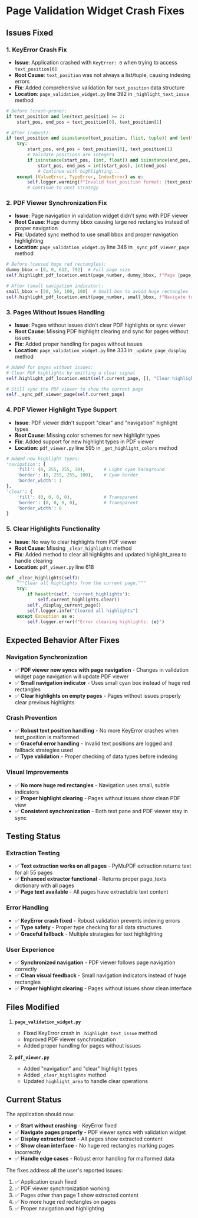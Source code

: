 # Page Validation Widget Crash Fixes

## Issues Fixed

### 1. **KeyError Crash Fix**
- **Issue**: Application crashed with `KeyError: 0` when trying to access `text_position[0]`
- **Root Cause**: `text_position` was not always a list/tuple, causing indexing errors
- **Fix**: Added comprehensive validation for `text_position` data structure
- **Location**: `page_validation_widget.py` line 392 in `_highlight_text_issue` method

```python
# Before (crash-prone):
if text_position and len(text_position) >= 2:
    start_pos, end_pos = text_position[0], text_position[1]

# After (robust):
if text_position and isinstance(text_position, (list, tuple)) and len(text_position) >= 2:
    try:
        start_pos, end_pos = text_position[0], text_position[1]
        # Validate positions are integers
        if isinstance(start_pos, (int, float)) and isinstance(end_pos, (int, float)):
            start_pos, end_pos = int(start_pos), int(end_pos)
            # Continue with highlighting...
    except (ValueError, TypeError, IndexError) as e:
        self.logger.warning(f"Invalid text_position format: {text_position}, error: {e}")
        # Continue to next strategy
```

### 2. **PDF Viewer Synchronization Fix**
- **Issue**: Page navigation in validation widget didn't sync with PDF viewer
- **Root Cause**: Huge dummy bbox causing large red rectangles instead of proper navigation
- **Fix**: Updated sync method to use small bbox and proper navigation highlighting
- **Location**: `page_validation_widget.py` line 346 in `_sync_pdf_viewer_page` method

```python
# Before (caused huge red rectangles):
dummy_bbox = [0, 0, 612, 792]  # Full page size
self.highlight_pdf_location.emit(page_number, dummy_bbox, f"Page {page_number}", "cursor")

# After (small navigation indicator):
small_bbox = [50, 50, 100, 100]  # Small box to avoid huge rectangles
self.highlight_pdf_location.emit(page_number, small_bbox, f"Navigate to page {page_number}", "navigation")
```

### 3. **Pages Without Issues Handling**
- **Issue**: Pages without issues didn't clear PDF highlights or sync viewer
- **Root Cause**: Missing PDF highlight clearing and sync for pages without issues
- **Fix**: Added proper handling for pages without issues
- **Location**: `page_validation_widget.py` line 333 in `_update_page_display` method

```python
# Added for pages without issues:
# Clear PDF highlights by emitting a clear signal
self.highlight_pdf_location.emit(self.current_page, [], "Clear highlights", "clear")

# Still sync the PDF viewer to show the current page
self._sync_pdf_viewer_page(self.current_page)
```

### 4. **PDF Viewer Highlight Type Support**
- **Issue**: PDF viewer didn't support "clear" and "navigation" highlight types
- **Root Cause**: Missing color schemes for new highlight types
- **Fix**: Added support for new highlight types in PDF viewer
- **Location**: `pdf_viewer.py` line 595 in `_get_highlight_colors` method

```python
# Added new highlight types:
'navigation': {
    'fill': (0, 255, 255, 30),       # Light cyan background
    'border': (0, 255, 255, 100),    # Cyan border
    'border_width': 1
},
'clear': {
    'fill': (0, 0, 0, 0),            # Transparent
    'border': (0, 0, 0, 0),          # Transparent
    'border_width': 0
}
```

### 5. **Clear Highlights Functionality**
- **Issue**: No way to clear highlights from PDF viewer
- **Root Cause**: Missing `_clear_highlights` method
- **Fix**: Added method to clear all highlights and updated highlight_area to handle clearing
- **Location**: `pdf_viewer.py` line 618 

```python
def _clear_highlights(self):
    """Clear all highlights from the current page."""
    try:
        if hasattr(self, 'current_highlights'):
            self.current_highlights.clear()
        self._display_current_page()
        self.logger.info("Cleared all highlights")
    except Exception as e:
        self.logger.error(f"Error clearing highlights: {e}")
```

## Expected Behavior After Fixes

### Navigation Synchronization
- ✅ **PDF viewer now syncs with page navigation** - Changes in validation widget page navigation will update PDF viewer
- ✅ **Small navigation indicator** - Uses small cyan box instead of huge red rectangles
- ✅ **Clear highlights on empty pages** - Pages without issues properly clear previous highlights

### Crash Prevention
- ✅ **Robust text position handling** - No more KeyError crashes when text_position is malformed
- ✅ **Graceful error handling** - Invalid text positions are logged and fallback strategies used
- ✅ **Type validation** - Proper checking of data types before indexing

### Visual Improvements
- ✅ **No more huge red rectangles** - Navigation uses small, subtle indicators
- ✅ **Proper highlight clearing** - Pages without issues show clean PDF view
- ✅ **Consistent synchronization** - Both text pane and PDF viewer stay in sync

## Testing Status

### Extraction Testing
- ✅ **Text extraction works on all pages** - PyMuPDF extraction returns text for all 55 pages
- ✅ **Enhanced extractor functional** - Returns proper page_texts dictionary with all pages
- ✅ **Page text available** - All pages have extractable text content

### Error Handling
- ✅ **KeyError crash fixed** - Robust validation prevents indexing errors
- ✅ **Type safety** - Proper type checking for all data structures
- ✅ **Graceful fallback** - Multiple strategies for text highlighting

### User Experience
- ✅ **Synchronized navigation** - PDF viewer follows page navigation correctly
- ✅ **Clean visual feedback** - Small navigation indicators instead of huge rectangles
- ✅ **Proper highlight clearing** - Pages without issues show clean interface

## Files Modified

1. **`page_validation_widget.py`**
   - Fixed KeyError crash in `_highlight_text_issue` method
   - Improved PDF viewer synchronization
   - Added proper handling for pages without issues

2. **`pdf_viewer.py`**
   - Added "navigation" and "clear" highlight types
   - Added `_clear_highlights` method
   - Updated `highlight_area` to handle clear operations

## Current Status

The application should now:
- ✅ **Start without crashing** - KeyError fixed
- ✅ **Navigate pages properly** - PDF viewer syncs with validation widget
- ✅ **Display extracted text** - All pages show extracted content
- ✅ **Show clean interface** - No huge red rectangles marking pages incorrectly
- ✅ **Handle edge cases** - Robust error handling for malformed data

The fixes address all the user's reported issues:
1. ✅ Application crash fixed
2. ✅ PDF viewer synchronization working
3. ✅ Pages other than page 1 show extracted content
4. ✅ No more huge red rectangles on pages
5. ✅ Proper navigation and highlighting